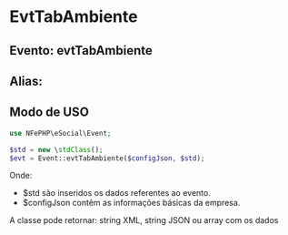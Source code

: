# EvtTabAmbiente

## Evento: evtTabAmbiente

## Alias: 


## Modo de USO

```php
use NFePHP\eSocial\Event;

$std = new \stdClass();
$evt = Event::evtTabAmbiente($configJson, $std);
```

Onde:
- $std são inseridos os dados referentes ao evento.
- $configJson contêm as informações básicas da empresa.

A classe pode retornar: string XML, string JSON ou array com os dados
